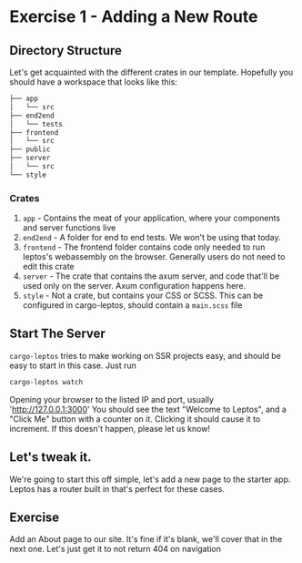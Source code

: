 # Exercise 1 - Adding a New Route

## Directory Structure 
Let's get acquainted with the different crates in our template. Hopefully you 
should have a workspace that looks like this:
```bash
├── app
│   └── src
├── end2end
│   └── tests
├── frontend
│   └── src
├── public
├── server
│   └── src
└── style
```
### Crates
1. `app` - Contains the meat of your application, where your components and 
server functions live
2. `end2end` - A folder for end to end tests. We won't be using that today.
3. `frontend` - The frontend folder contains code only needed to run leptos's 
webassembly on the browser. Generally users do not need to edit this crate
4. `server` - The crate that contains the axum server, and code that'll be used
only on the server. Axum configuration happens here. 
5. `style` - Not a crate, but contains your CSS or SCSS. This can be configured
in cargo-leptos, should contain a `main.scss` file

## Start The Server
`cargo-leptos` tries to make working on SSR projects easy, and should be easy to
start in this case. Just run
```bash
cargo-leptos watch
```
Opening your browser to the listed IP and port, usually 'http://127.0.0.1:3000'
You should see the text "Welcome to Leptos", and a "Click Me" button with a 
counter on it. Clicking it should cause it to increment. If this doesn't happen,
 please let us know!

## Let's tweak it.
We're going to start this off simple, let's add a new page to the starter app.
Leptos has a router built in that's perfect for these cases. 
## Exercise
Add an About page to our site. It's fine if it's blank, we'll cover that in the
next one. Let's just get it to not return 404 on navigation
